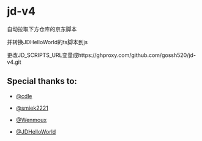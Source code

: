 # jd-v4

自动拉取下方仓库的京东脚本

并转换JDHelloWorld的ts脚本到js

更改JD_SCRIPTS_URL变量成https://ghproxy.com/github.com/gossh520/jd-v4.git

## Special thanks to:

* [@cdle](https://github.com/cdle/xdd)

* [@smiek2221](https://github.com/smiek2221/scripts)

* [@Wenmoux](https://github.com/Wenmoux/scripts)

* [@JDHelloWorld](https://github.com/JDHelloWorld/jd_scripts)
